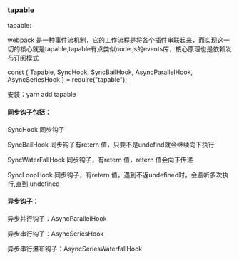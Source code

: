 ### tapable

tapable:

webpack 是一种事件流机制，它的工作流程是将各个插件串联起来，而实现这一切的核心就是tapable,tapable有点类似node.js的events库，核心原理也是依赖发布订阅模式

  const {
		Tapable,
		SyncHook,
		SyncBailHook,
		AsyncParallelHook,
		AsyncSeriesHook
	} = require("tapable");

安装：yarn add tapable


#### 同步钩子包括：

SyncHook 同步钩子

SyncBailHook 同步钩子有retern 值，只要不是undefind就会继续向下执行

SyncWaterFallHook 同步钩子，有retern 值，retern 值会向下传递

SyncLoopHook 同步钩子，有retern 值，遇到不返undefined时，会监听多次执行,直到 undefined

#### 异步钩子：

异步并行钩子：AsyncParallelHook

异步串行钩子：AsyncSeriesHook

异步串行瀑布钩子：AsyncSeriesWaterfallHook







